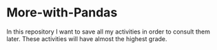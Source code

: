 # More-with-Pandas
In this repository I want to save all my activities in order to consult them later. These activities will have almost the highest grade. 
